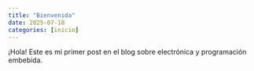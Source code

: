 ```yaml
---
title: "Bienvenida"
date: 2025-07-18
categories: [inicio]
---
```


¡Hola! Este es mi primer post en el blog sobre electrónica y programación embebida.

